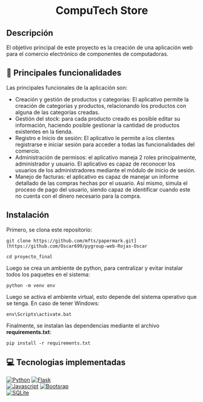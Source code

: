 <h1 align="center"> CompuTech Store </h1>

## Descripción
El objetivo principal de este proyecto es la creación de una aplicación web para el comercio electrónico de componentes de computadoras.

## :hammer: Principales funcionalidades
Las principales funcionales de la aplicación son:
- Creación y gestión de productos y categorías: El aplicativo permite la creación de categorías y productos, relacionando los productos con alguna de las categorías creadas.
- Gestión del stock: para cada producto creado es posible editar su información, haciendo posible gestionar la cantidad de productos existentes en la tienda.
- Registro e Inicio de sesión: El aplicativo le permite a los clientes registrarse e iniciar sesión para acceder a todas las funcionalidades del comercio.
- Administración de permisos: el aplicativo maneja 2 roles principalmente, administrador y usuario. El aplicativo es capaz de reconocer los usuarios de los administradores mediante el módulo de inicio de sesión.
- Manejo de facturas: el aplicativo es capaz de manejar un informe detallado de las compras hechas por el usuario. Así mismo, simula el proceso de pago del usuario, siendo capaz de identificar cuando este no cuenta con el dinero necesario para la compra.
## Instalación
Primero, se clona este repositorio:
```
git clone https://github.com/mfts/papermark.git](https://github.com/Oscar699/pygroup-web-Rojas-Oscar
```
```
cd proyecto_final
```
Luego se crea un ambiente de python, para centralizar y evitar instalar todos los paquetes en el sistema:
```
python -m venv env
```
Luego se activa el ambiente virtual, esto depende del sistema operativo que se tenga. En caso de tener Windows:
```
env\Scripts\activate.bat
```
Finalmente, se instalan las dependencias mediante el archivo **requirements.txt**:
```
pip install -r requirements.txt
```


## :computer: Tecnologias implementadas
[![Python](https://img.shields.io/badge/Python-3776AB?style=for-the-badge&logo=python&logoColor=white)]()
[![Flask](https://img.shields.io/badge/Flask-000000?style=for-the-badge&logo=flask&logoColor=white)]()
</br>
[![Javascript](https://img.shields.io/badge/JavaScript-F7DF1E?style=for-the-badge&logo=javascript&logoColor=black)]()
[![Bootsrap](https://img.shields.io/badge/Bootstrap-563D7C?style=for-the-badge&logo=bootstrap&logoColor=white)]()
</br>
[![SQLite](https://img.shields.io/badge/SQLite-07405E?style=for-the-badge&logo=sqlite&logoColor=white)]()





